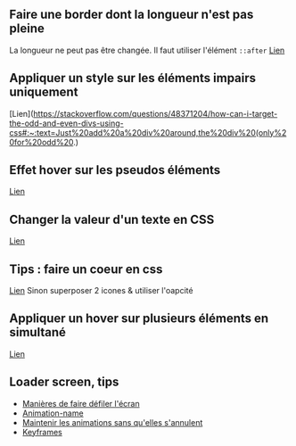 ## Faire une border dont la longueur n'est pas pleine
La longueur ne peut pas être changée. Il faut utiliser l'élément `::after`
[Lien](https://stackoverflow.com/questions/46772327/how-to-shorten-the-length-of-the-border-bottom-in-html-css)

## Appliquer un style sur les éléments impairs uniquement
[Lien](https://stackoverflow.com/questions/48371204/how-can-i-target-the-odd-and-even-divs-using-css#:~:text=Just%20add%20a%20div%20around,the%20div%20(only%20for%20odd%20.)

## Effet hover sur les pseudos éléments
[Lien](https://stackoverflow.com/questions/8874326/how-to-make-a-hover-effect-for-pseudo-elements)

## Changer la valeur d'un texte en CSS
[Lien](https://stackoverflow.com/questions/7896402/how-can-i-replace-text-with-css)

## Tips : faire un coeur en css
[Lien](https://css-tricks.com/hearts-in-html-and-css/)
Sinon superposer 2 icones & utiliser l'oapcité

## Appliquer un hover sur plusieurs éléments en simultané
[Lien](https://bobbyhadz.com/blog/css-hover-multiple-elements) 

## Loader screen, tips
- [Manières de faire défiler l'écran](https://css-tricks.com/ease-out-in-ease-in-out/)
- [Animation-name](https://developer.mozilla.org/en-US/docs/Web/CSS/animation-name)
- [Maintenir les animations sans qu'elles s'annulent](https://stackoverflow.com/questions/18457462/css3-animation-keep-reverting-to-original-state)
- [Keyframes](https://developer.mozilla.org/fr/docs/Web/CSS/@keyframes)